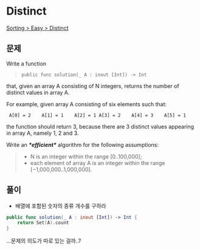 # Distinct

[Sorting > Easy > Distinct](https://app.codility.com/programmers/lessons/6-sorting/distinct/)



## 문제

Write a function

> ```
> public func solution(_ A : inout [Int]) -> Int
> ```

that, given an array A consisting of N integers, returns the number of distinct values in array A.

For example, given array A consisting of six elements such that:

```
 A[0] = 2    A[1] = 1    A[2] = 1 A[3] = 2    A[4] = 3    A[5] = 1
```

the function should return 3, because there are 3 distinct values appearing in array A, namely 1, 2 and 3.

Write an ***\*efficient\**** algorithm for the following assumptions:

> - N is an integer within the range [0..100,000];
> - each element of array A is an integer within the range [−1,000,000..1,000,000].



## 풀이

- 배열에 포함된 숫자의 종류 개수를 구하라

```swift
public func solution(_ A : inout [Int]) -> Int {
    return Set(A).count
}
```

...문제의 의도가 따로 있는 걸까..?